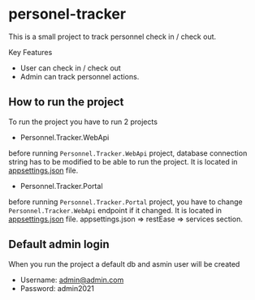 # personel-tracker

This is a small project to track personnel check in / check out.

Key Features
* User can check in / check out
* Admin can track personnel actions.


## How to run the project
To run the project you have to run 2 projects

* Personnel.Tracker.WebApi

before running `Personnel.Tracker.WebApi` project, database connection string has to be modified to be able to run the project. It is located in [appsettings.json](https://github.com/tamerjhalloh/personel-tracker/blob/master/Personnel.Tracker.WebApi/appsettings.json) file.

* Personnel.Tracker.Portal

before running `Personnel.Tracker.Portal` project, you have to change `Personnel.Tracker.WebApi` endpoint if it changed. It is located in [appsettings.json](https://github.com/tamerjhalloh/personel-tracker/blob/master/Personnel.Tracker.Portal/appsettings.json) file. appsettings.json => restEase => services section.

## Default admin login 
When you run the project a default db and asmin user will be created
* Username: admin@admin.com
* Password: admin2021




